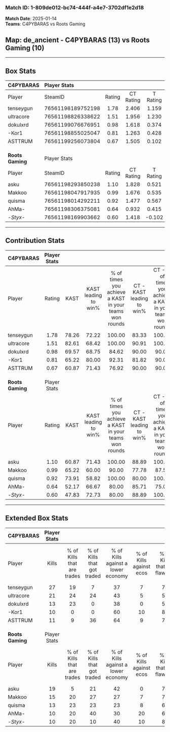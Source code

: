 ### Match ID: 1-809de012-bc74-444f-a4e7-3702df1e2d18  
**Match Date**: 2025-01-14  
**Teams**: C4PYBARAS vs Roots Gaming  

## **Map**: de_ancient - C4PYBARAS (13) vs Roots Gaming (10)  
---  

## Box Stats  

| **C4PYBARAS**    | Player Stats      |        |           |          |       |       |       |         |        |      |     |
| :- | :- | :-: | :-: | :-: | :-: | :-: | :-: | :-: | :-: | :-: | :-: |
| Player           | SteamID           | Rating | CT Rating | T Rating | KAST  |  ADR  | Kills | Assists | Deaths | K/D  | HS% |
| tenseygun        | 76561198189752198 |  1.78  |   2.406   |  1.159   | 78.26 | 104.7 |  27   |    2    |   9    | 3.00 | 44  |
| uItracore        | 76561198826338622 |  1.51  |   1.956   |  1.230   | 82.61 | 104.8 |  21   |   10    |   14   | 1.50 | 66  |
| dokulxrd         | 76561199076676951 |  0.98  |   1.618   |  0.374   | 69.57 | 65.2  |  13   |    8    |   14   | 0.93 | 30  |
| -Kor1            | 76561198855025047 |  0.81  |   1.263   |  0.428   | 65.22 | 51.7  |  10   |    3    |   12   | 0.83 | 40  |
| ASTTRUM          | 76561199256073804 |  0.67  |   1.505   |  0.102   | 60.87 | 44.8  |  11   |    5    |   18   | 0.61 | 72  |
|                  |                   |        |           |          |       |       |       |         |        |      |     |
|                  |                   |        |           |          |       |       |       |         |        |      |     |
|                  |                   |        |           |          |       |       |       |         |        |      |     |
| **Roots Gaming** | Player Stats      |        |           |          |       |       |       |         |        |      |     |
| Player           | SteamID           | Rating | CT Rating | T Rating | KAST  |  ADR  | Kills | Assists | Deaths | K/D  | HS% |
| asku             | 76561198293850238 |  1.10  |   1.828   |  0.521   | 60.87 | 78.4  |  19   |    0    |   16   | 1.19 | 36  |
| Makkoo           | 76561198047917935 |  0.99  |   1.676   |  0.535   | 65.22 | 80.5  |  15   |    5    |   17   | 0.88 | 66  |
| quisma           | 76561198014292211 |  0.92  |   1.477   |  0.567   | 73.91 | 63.2  |  13   |    5    |   17   | 0.76 | 53  |
| AhMa-            | 76561198306375081 |  0.64  |   0.932   |  0.415   | 52.17 | 53.0  |  10   |    5    |   16   | 0.63 | 50  |
| -_Styx_-         | 76561198169903662 |  0.60  |   1.418   |  -0.102  | 47.83 | 56.4  |  10   |    0    |   16   | 0.63 | 20  |
---  

## Contribution Stats  

| **C4PYBARAS**    | Player Stats |       |                      |                                                        |                           |                                                             |                          |                                                            |
| :- | :-: | :-: | :-: | :-: | :-: | :-: | :-: | :-: |
| Player           |    Rating    | KAST  | KAST leading to win% | % of times you achieve a KAST in your teams won rounds | CT - KAST leading to win% | CT - % of times you achieve a KAST in your teams won rounds | T - KAST leading to win% | T - % of times you achieve a KAST in your teams won rounds |
| tenseygun        |     1.78     | 78.26 |        72.22         |                         100.00                         |           83.33           |                           100.00                            |          50.00           |                           100.00                           |
| uItracore        |     1.51     | 82.61 |        68.42         |                         100.00                         |           90.91           |                           100.00                            |          37.50           |                           100.00                           |
| dokulxrd         |     0.98     | 69.57 |        68.75         |                         84.62                          |           90.00           |                            90.00                            |          33.33           |                           66.67                            |
| -Kor1            |     0.81     | 65.22 |        80.00         |                         92.31                          |           81.82           |                            90.00                            |          75.00           |                           100.00                           |
| ASTTRUM          |     0.67     | 60.87 |        71.43         |                         76.92                          |           90.00           |                            90.00                            |          25.00           |                           33.33                            |
|                  |              |       |                      |                                                        |                           |                                                             |                          |                                                            |
|                  |              |       |                      |                                                        |                           |                                                             |                          |                                                            |
|                  |              |       |                      |                                                        |                           |                                                             |                          |                                                            |
| **Roots Gaming** | Player Stats |       |                      |                                                        |                           |                                                             |                          |                                                            |
| Player           |    Rating    | KAST  | KAST leading to win% | % of times you achieve a KAST in your teams won rounds | CT - KAST leading to win% | CT - % of times you achieve a KAST in your teams won rounds | T - KAST leading to win% | T - % of times you achieve a KAST in your teams won rounds |
| asku             |     1.10     | 60.87 |        71.43         |                         100.00                         |           88.89           |                           100.00                            |          40.00           |                           100.00                           |
| Makkoo           |     0.99     | 65.22 |        60.00         |                         90.00                          |           77.78           |                            87.50                            |          33.33           |                           100.00                           |
| quisma           |     0.92     | 73.91 |        58.82         |                         100.00                         |           80.00           |                           100.00                            |          28.57           |                           100.00                           |
| AhMa-            |     0.64     | 52.17 |        66.67         |                         80.00                          |           85.71           |                            75.00                            |          40.00           |                           100.00                           |
| -_Styx_-         |     0.60     | 47.83 |        72.73         |                         80.00                          |           88.89           |                           100.00                            |           0.00           |                            0.00                            |
---  

## Extended Box Stats  

| **C4PYBARAS**    | Player Stats |                            |                            |                                    |                         |                              |                                 |        |                             |                                     |                          |                               |                            |
| :- | :-: | :-: | :-: | :-: | :-: | :-: | :-: | :-: | :-: | :-: | :-: | :-: | :-: |
| Player           |    Kills     | % of Kills that are trades | % of Kills that got traded | % of Kills against a lower economy | % of Kills against ecos | % of Kills that are flawless | % of Kills that are close duels | Deaths | % of Deaths that get traded | % of Deaths against a lower economy | % of Deaths against ecos | % of Deaths that are flawless | % of Deaths that are close |
| tenseygun        |      27      |             19             |             7              |                 37                 |            7            |              78              |                4                |   9    |             11              |                 22                  |            0             |              89               |             0              |
| uItracore        |      21      |             24             |             24             |                 43                 |            5            |              52              |               10                |   14   |             29              |                 36                  |            7             |              71               |             7              |
| dokulxrd         |      13      |             23             |             0              |                 38                 |            0            |              54              |                0                |   14   |             14              |                 29                  |            0             |              64               |             0              |
| -Kor1            |      10      |             0              |             0              |                 60                 |           10            |              80              |                0                |   12   |             17              |                 33                  |            0             |              75               |             8              |
| ASTTRUM          |      11      |             9              |             36             |                 64                 |            9            |              73              |                0                |   18   |             39              |                 28                  |            0             |              67               |             6              |
|                  |              |                            |                            |                                    |                         |                              |                                 |        |                             |                                     |                          |                               |                            |
|                  |              |                            |                            |                                    |                         |                              |                                 |        |                             |                                     |                          |                               |                            |
|                  |              |                            |                            |                                    |                         |                              |                                 |        |                             |                                     |                          |                               |                            |
| **Roots Gaming** | Player Stats |                            |                            |                                    |                         |                              |                                 |        |                             |                                     |                          |                               |                            |
| Player           |    Kills     | % of Kills that are trades | % of Kills that got traded | % of Kills against a lower economy | % of Kills against ecos | % of Kills that are flawless | % of Kills that are close duels | Deaths | % of Deaths that get traded | % of Deaths against a lower economy | % of Deaths against ecos | % of Deaths that are flawless | % of Deaths that are close |
| asku             |      19      |             5              |             21             |                 42                 |            0            |              79              |                0                |   16   |             13              |                 19                  |            0             |              81               |             6              |
| Makkoo           |      15      |             20             |             27             |                 27                 |            7            |              73              |                0                |   17   |             24              |                 12                  |            0             |              65               |             0              |
| quisma           |      13      |             23             |             23             |                 23                 |            8            |              62              |                8                |   17   |             18              |                 12                  |            0             |              59               |             6              |
| AhMa-            |      10      |             20             |             40             |                 30                 |           20            |              60              |               10                |   16   |              6              |                 13                  |            0             |              69               |             0              |
| -_Styx_-         |      10      |             20             |             10             |                 40                 |           10            |              80              |               10                |   16   |              6              |                  6                  |            0             |              63               |             6              |
